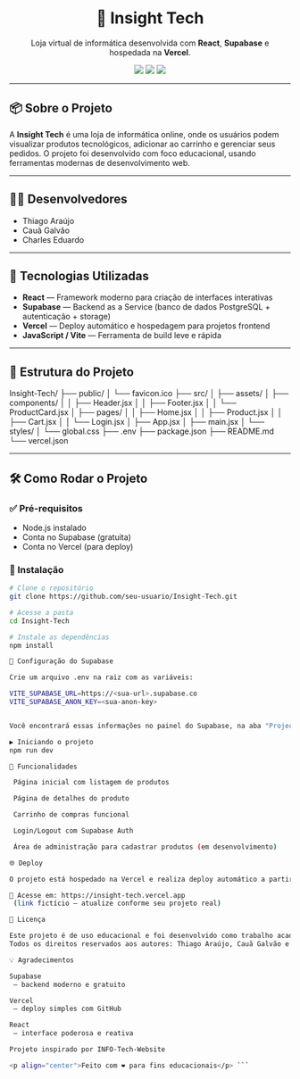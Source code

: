 <h1 align="center">🛒 Insight Tech</h1>
<p align="center">
  Loja virtual de informática desenvolvida com <strong>React</strong>, <strong>Supabase</strong> e hospedada na <strong>Vercel</strong>.
</p>

<p align="center">
  <img src="https://img.shields.io/badge/React-20232A?style=for-the-badge&logo=react&logoColor=61DAFB" />
  <img src="https://img.shields.io/badge/Supabase-3FCF8E?style=for-the-badge&logo=supabase&logoColor=ffffff" />
  <img src="https://img.shields.io/badge/Vercel-000000?style=for-the-badge&logo=vercel&logoColor=ffffff" />
</p>

---

## 📦 Sobre o Projeto

A **Insight Tech** é uma loja de informática online, onde os usuários podem visualizar produtos tecnológicos, adicionar ao carrinho e gerenciar seus pedidos. O projeto foi desenvolvido com foco educacional, usando ferramentas modernas de desenvolvimento web.

---

## 👨‍💻 Desenvolvedores

- Thiago Araújo  
- Cauã Galvão  
- Charles Eduardo  

---

## 🚀 Tecnologias Utilizadas

- **React** — Framework moderno para criação de interfaces interativas
- **Supabase** — Backend as a Service (banco de dados PostgreSQL + autenticação + storage)
- **Vercel** — Deploy automático e hospedagem para projetos frontend
- **JavaScript / Vite** — Ferramenta de build leve e rápida


---

## 📁 Estrutura do Projeto

Insight-Tech/
├── public/
│ └── favicon.ico
├── src/
│ ├── assets/
│ ├── components/
│ │ ├── Header.jsx
│ │ ├── Footer.jsx
│ │ └── ProductCard.jsx
│ ├── pages/
│ │ ├── Home.jsx
│ │ ├── Product.jsx
│ │ ├── Cart.jsx
│ │ └── Login.jsx
│ ├── App.jsx
│ ├── main.jsx
│ └── styles/
│ └── global.css
├── .env
├── package.json
├── README.md
└── vercel.json


---

## 🛠️ Como Rodar o Projeto

### ✅ Pré-requisitos

- Node.js instalado
- Conta no Supabase (gratuita)
- Conta no Vercel (para deploy)

### 🔧 Instalação

```bash
# Clone o repositório
git clone https://github.com/seu-usuario/Insight-Tech.git

# Acesse a pasta
cd Insight-Tech

# Instale as dependências
npm install

🔐 Configuração do Supabase

Crie um arquivo .env na raiz com as variáveis:

VITE_SUPABASE_URL=https://<sua-url>.supabase.co
VITE_SUPABASE_ANON_KEY=<sua-anon-key>


Você encontrará essas informações no painel do Supabase, na aba "Project Settings" > "API".

▶️ Iniciando o projeto
npm run dev

🧪 Funcionalidades

 Página inicial com listagem de produtos

 Página de detalhes do produto

 Carrinho de compras funcional

 Login/Logout com Supabase Auth

 Área de administração para cadastrar produtos (em desenvolvimento)

🌐 Deploy

O projeto está hospedado na Vercel e realiza deploy automático a partir da branch main.

🔗 Acesse em: https://insight-tech.vercel.app
 (link fictício — atualize conforme seu projeto real)

📄 Licença

Este projeto é de uso educacional e foi desenvolvido como trabalho acadêmico.
Todos os direitos reservados aos autores: Thiago Araújo, Cauã Galvão e Charles Eduardo.

💡 Agradecimentos

Supabase
 — backend moderno e gratuito

Vercel
 — deploy simples com GitHub

React
 — interface poderosa e reativa

Projeto inspirado por INFO-Tech-Website

<p align="center">Feito com ❤️ para fins educacionais</p> ```

